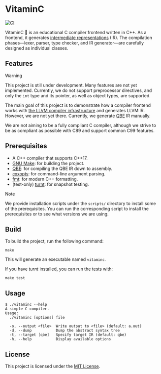 # VitaminC

[![CI](https://github.com/fruits-lab/vitaminc/actions/workflows/ci.yml/badge.svg)](https://github.com/fruits-lab/vitaminc/actions/workflows/ci.yml)

VitaminC 🍋 is an educational C compiler frontend written in C++. As a frontend, it generates [intermediate representations](https://en.wikipedia.org/wiki/Intermediate_representation) (IR). The compilation phases—lexer, parser, type checker, and IR generator—are carefully designed as individual classes.

## Features

> [!WARNING]
> This project is still under development. Many features are not yet implemented. Currently, we do not support preprocessor directives, and only the `int` type and its pointer, as well as object types, are supported.

The main goal of this project is to demonstrate how a compiler frontend works with [the LLVM compiler infrastructure](https://llvm.org/) and generates LLVM IR. However, we are not yet there. Currently, we generate [QBE](https://c9x.me/compile/) IR manually.

We are not aiming to be a fully compliant C compiler, although we strive to be as compliant as possible with C89 and support common C99 features.

## Prerequisites

- A C++ compiler that supports C++17.
- [GNU Make](https://www.gnu.org/software/make/): for building the project.
- [QBE](https://c9x.me/compile/releases.html): for compiling the QBE IR down to assembly.
- [cxxopts](https://github.com/jarro2783/cxxopts): for command-line argument parsing.
- [fmt](https://fmt.dev/latest/index.html): for modern C++ formatting.
- (test-only) [turnt](https://github.com/cucapra/turnt): for snapshot testing.

> [!NOTE]
> We provide installation scripts under the `scripts/` directory to install some of the prerequisites. You can run the corresponding script to install the prerequisites or to see what versions we are using.

## Build

To build the project, run the following command:

```console
make
```

This will generate an executable named `vitaminc`.

If you have _turnt_ installed, you can run the tests with:

```console
make test
```

## Usage

```console
$ ./vitaminc --help
A simple C compiler.
Usage:
  ./vitaminc [options] file

  -o, --output <file>  Write output to <file> (default: a.out)
  -d, --dump           Dump the abstract syntax tree
  -t, --target [qbe]   Specify target IR (default: qbe)
  -h, --help           Display available options
```

## License

This project is licensed under the [MIT License](LICENSE).

